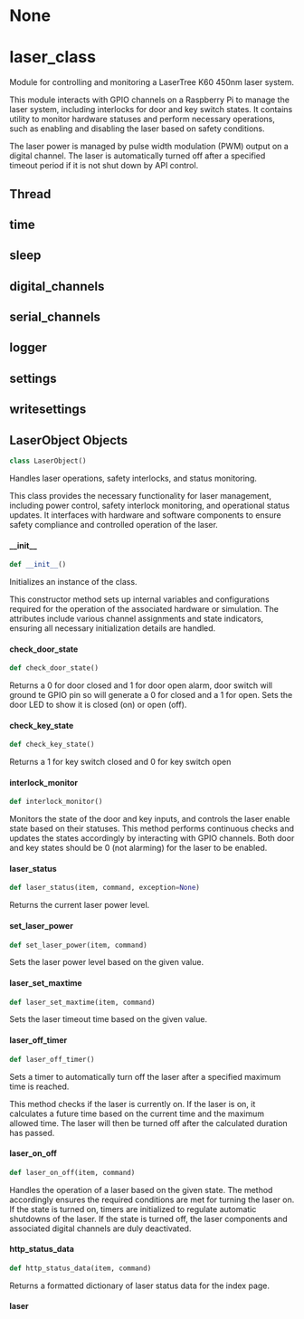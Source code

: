 # None

<a id="laser_class"></a>

# laser\_class

Module for controlling and monitoring a LaserTree K60 450nm laser system.

This module interacts with GPIO channels on a Raspberry Pi to manage the laser system,
including interlocks for door and key switch states. It contains utility to monitor
hardware statuses and perform necessary operations, such as enabling and disabling
the laser based on safety conditions.

The laser power is managed by pulse width modulation (PWM) output on a digital channel.
The laser is automatically turned off after a specified timeout period if it is not
shut down by API control.

<a id="laser_class.Thread"></a>

## Thread

<a id="laser_class.time"></a>

## time

<a id="laser_class.sleep"></a>

## sleep

<a id="laser_class.digital_channels"></a>

## digital\_channels

<a id="laser_class.serial_channels"></a>

## serial\_channels

<a id="laser_class.logger"></a>

## logger

<a id="laser_class.settings"></a>

## settings

<a id="laser_class.writesettings"></a>

## writesettings

<a id="laser_class.LaserObject"></a>

## LaserObject Objects

```python
class LaserObject()
```

Handles laser operations, safety interlocks, and status monitoring.

This class provides the necessary functionality for laser management, including
power control, safety interlock monitoring, and operational status updates. It
interfaces with hardware and software components to ensure safety compliance
and controlled operation of the laser.

<a id="laser_class.LaserObject.__init__"></a>

#### \_\_init\_\_

```python
def __init__()
```

Initializes an instance of the class.

This constructor method sets up internal variables and configurations required
for the operation of the associated hardware or simulation. The attributes
include various channel assignments and state indicators, ensuring all
necessary initialization details are handled.

<a id="laser_class.LaserObject.check_door_state"></a>

#### check\_door\_state

```python
def check_door_state()
```

Returns a 0 for door closed and 1 for door open alarm, door switch will ground te GPIO pin so will generate
a 0 for closed and a 1 for open. Sets the door LED to show it is closed (on) or open (off).

<a id="laser_class.LaserObject.check_key_state"></a>

#### check\_key\_state

```python
def check_key_state()
```

Returns a 1 for key switch closed and 0 for key switch open

<a id="laser_class.LaserObject.interlock_monitor"></a>

#### interlock\_monitor

```python
def interlock_monitor()
```

Monitors the state of the door and key inputs, and controls the laser enable
state based on their statuses. This method performs continuous checks and
updates the states accordingly by interacting with GPIO channels. Both door
and key states should be 0 (not alarming) for the laser to be enabled.

<a id="laser_class.LaserObject.laser_status"></a>

#### laser\_status

```python
def laser_status(item, command, exception=None)
```

Returns the current laser power level.

<a id="laser_class.LaserObject.set_laser_power"></a>

#### set\_laser\_power

```python
def set_laser_power(item, command)
```

Sets the laser power level based on the given value.

<a id="laser_class.LaserObject.laser_set_maxtime"></a>

#### laser\_set\_maxtime

```python
def laser_set_maxtime(item, command)
```

Sets the laser timeout time based on the given value.

<a id="laser_class.LaserObject.laser_off_timer"></a>

#### laser\_off\_timer

```python
def laser_off_timer()
```

Sets a timer to automatically turn off the laser after a specified maximum time is reached.

This method checks if the laser is currently on. If the laser is on, it calculates
a future time based on the current time and the maximum allowed time. The laser
will then be turned off after the calculated duration has passed.

<a id="laser_class.LaserObject.laser_on_off"></a>

#### laser\_on\_off

```python
def laser_on_off(item, command)
```

Handles the operation of a laser based on the given state. The method accordingly
ensures the required conditions are met for turning the laser on. If the state
is turned on, timers are initialized to regulate automatic shutdowns of the laser.
If the state is turned off, the laser components and associated digital channels
are duly deactivated.

<a id="laser_class.LaserObject.http_status_data"></a>

#### http\_status\_data

```python
def http_status_data(item, command)
```

Returns a formatted dictionary of laser status data for the index page.

<a id="laser_class.laser"></a>

#### laser

